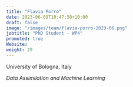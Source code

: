 ```yaml
---
title: "Flavia Porro"
date: 2023-06-09T10:47:58+10:00
draft: false
image: "/images/team/flavia-porro-2023-06.png"
jobtitle: "PhD Student - WP4"
promoted: true
Website:
weight: 29
---
```


University of Bologna, Italy

*Data Assimilation and Machine Learning*
